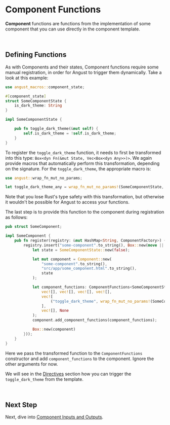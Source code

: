 
&nbsp;

# Component Functions

**Component** functions are functions from the implementation of some component that you can use directly in the component template. 

&nbsp;

## Defining Functions

As with Components and their states, Component functions require some manual registration, in order for Angust to trigger them dynamically. Take a look at this example:

```rust
use angust_macros::component_state;

#[component_state]
struct SomeComponentState {
    is_dark_theme: String
}

impl SomeComponentState {

    pub fn toggle_dark_theme(&mut self) {
        self.is_dark_theme = !self.is_dark_theme;
    }
}
```

To register the `toggle_dark_theme` function, it needs to first be transformed into this type: `Box<dyn Fn(&mut State, Vec<Box<dyn Any>>)>`. We again provide macros that automatically perform this transformation, depending on the signature. For the `toggle_dark_theme`, the appropriate macro is:

```rust
use angust::wrap_fn_mut_no_params;

let toggle_dark_theme_any = wrap_fn_mut_no_params!(SomeComponentState, SomeComponentState::toggle_dark_theme);
```

Note that you lose Rust's type safety with this transformation, but otherwise it wouldn't be possible for Angust to access your functions.

The last step is to provide this function to the component during registration as follows:

```rust
pub struct SomeComponent;

impl SomeComponent {
    pub fn register(registry: &mut HashMap<String, ComponentFactory>) {
        registry.insert("some-component".to_string(), Box::new(move || {
            let state = SomeComponentState::new(false);

            let mut component = Component::new(
                "some-component".to_string(),
                "src/app/some_component.html".to_string(),
                state
            );

            let component_functions: ComponentFunctions<SomeComponentState> = ComponentFunctions::new(
                vec![], vec![], vec![], vec![], 
                vec![
                    ("toggle_dark_theme", wrap_fn_mut_no_params!(SomeComponentState, SomeComponentState::toggle_dark_theme))
                ], 
                vec![], None
            );
            component.add_component_functions(component_functions);

            Box::new(component)
        }));
    }
}
```

Here we pass the transformed function to the `ComponentFunctions` constructor and add `component_functions` to the component. Ignore the other arguments for now.

We will see in the [Directives](https://tudorban.github.io/Angust/v0/user-guide/directives/overview) section how you can trigger the `toggle_dark_theme` from the template.

&nbsp;

## Next Step
Next, dive into [Component Inputs and Outputs](https://tudorban.github.io/Angust/v0/user-guide/components/inputs-and-outputs).

&nbsp;